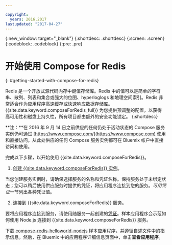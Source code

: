 ```yaml
---

copyright:
  years: 2016,2017
lastupdated: "2017-04-27"
---
```


{:new_window: target="_blank"}
{:shortdesc: .shortdesc}
{:screen: .screen}
{:codeblock: .codeblock}
{:pre: .pre}

# 开始使用 Compose for Redis
{: #getting-started-with-compose-for-redis}

Redis 是一个开放式源代码内存中键值存储库。Redis 中的值可以是简单的字符串、散列、列表和集合或强大的位图、hyperloglogs 和地理空间索引。Redis 非常适合作为应用程序高速缓存或快速响应数据存储库。{{site.data.keyword.composeForRedis_full}} 为您提供预调整的配置，以获得高可用性和磁盘上持久性，所有项目都由额外的安全功能锁定。
{:shortdesc}

**注：**在 2016 年 9 月 14 日之前供应的任何仍处于活动状态的 Compose 服务实例仍可通过 [https://www.compose.com/](https://www.compose.com) 使用和直接访问。从此处供应的任何 Compose 服务实例都可在 Bluemix 帐户中直接访问和使用。

完成以下步骤，以开始使用 {{site.data.keyword.composeForRedis}}。

1. [创建 {{site.data.keyword.composeForRedis}} 实例](https://console.ng.bluemix.net/catalog/services/compose-for-redis/)。

  当您创建服务实例时，请确保选择服务的名称和凭证名称。保持服务处于未绑定状态；您可以稍后使用供应服务时提供的凭证，将应用程序连接到您的服务。*可用凭证*一节列出各种凭证值。

2. 连接到 {{site.data.keyword.composeForRedis}} 服务。

  要将应用程序连接到服务，请使用随服务一起创建的[凭证](./credentials.html)。样本应用程序会示范如何使用 Node.js 连接到 {{site.data.keyword.composeForRedis}} 服务。

  下载 [compose-redis-helloworld-nodejs](https://github.com/IBM-Bluemix/compose-redis-helloworld-nodejs) 样本应用程序，并遵循自述文件中的指示信息。然后，在 Bluemix 中的应用程序详细信息页面中，单击**查看应用程序**。
